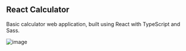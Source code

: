 ## React Calculator

Basic calculator web application, built using React with TypeScript and Sass.

![image](https://user-images.githubusercontent.com/59453826/115119779-d61aae80-9fb2-11eb-918b-979f94ee723e.png)

